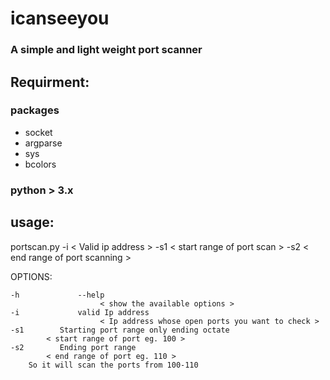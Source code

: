 # icanseeyou

### A simple and light weight port scanner

## Requirment:

### packages 

- socket
- argparse
- sys
- bcolors

### python > 3.x 

## usage: 

portscan.py  -i < Valid ip address > -s1 < start range of port scan > -s2 < end range of port scanning >


OPTIONS: 

```
-h             --help    
             	    < show the available options >
-i             valid Ip address 
  		            < Ip address whose open ports you want to check >
-s1	       Starting port range only ending octate
		< start range of port eg. 100 >  	
-s2	       Ending port range
		< end range of port eg. 110 >
    So it will scan the ports from 100-110
    
```

